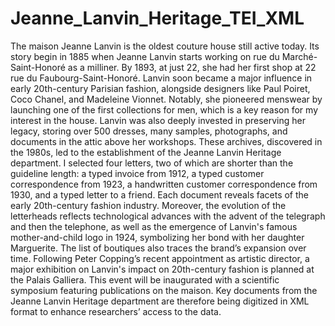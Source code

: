 # Jeanne_Lanvin_Heritage_TEI_XML
The maison Jeanne Lanvin is the oldest couture house still active today. Its story begin in 1885 when Jeanne Lanvin starts working on rue du Marché-Saint-Honoré as a milliner. By 1893, at just 22, she had her first shop at 22 rue du Faubourg-Saint-Honoré. Lanvin soon became a major influence in early 20th-century Parisian fashion, alongside designers like Paul Poiret, Coco Chanel, and Madeleine Vionnet. Notably, she pioneered menswear by launching one of the first collections for men, which is a key reason for my interest in the house.
Lanvin was also deeply invested in preserving her legacy, storing over 500 dresses, many samples, photographs, and documents in the attic above her workshops. These archives, discovered in the 1980s, led to the establishment of the Jeanne Lanvin Heritage department.
I selected four letters, two of which are shorter than the guideline length: a typed invoice from 1912, a typed customer correspondence from 1923, a handwritten customer correspondence from 1930, and a typed letter to a friend. Each document reveals facets of the early 20th-century fashion industry. Moreover, the evolution of the letterheads reflects technological advances with the advent of the telegraph and then the telephone, as well as the emergence of Lanvin's famous mother-and-child logo in 1924, symbolizing her bond with her daughter Marguerite. The list of boutiques also traces the brand’s expansion over time.
Following Peter Copping’s recent appointment as artistic director, a major exhibition on Lanvin's impact on 20th-century fashion is planned at the Palais Galliera. This event will be inaugurated with a scientific symposium featuring publications on the maison. Key documents from the Jeanne Lanvin Heritage department are therefore being digitized in XML format to enhance researchers’ access to the data.

